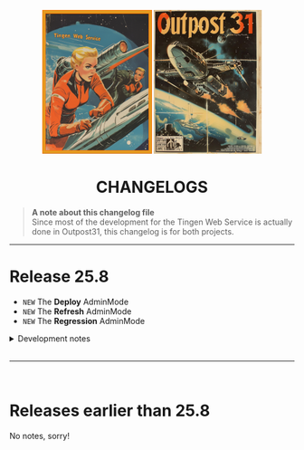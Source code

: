 <!-- u250829 -->

<div align="center">

  ![logo](https://github.com/spectrum-health-systems/tingen-web-service/blob/main/.github/img/logo/TngnWsvc-194x254.png?raw=true)
  ![logo](./.github/img/logo/TngnOpto-194x254.png)
  
  # CHANGELOGS

</div>

> **A note about this changelog file**  
> Since most of the development for the Tingen Web Service is actually done in Outpost31, this changelog is for both projects.

***

# Release 25.8

* `NEW` The **Deploy** AdminMode
* `NEW` The **Refresh** AdminMode
* `NEW` The **Regression** AdminMode

<details>
  <summary>Development notes</summary>

<br>

Release 25.8 is focused on updating the logging functionality.

</details>

<br>

***
<br>

# Releases earlier than 25.8

No notes, sorry!
